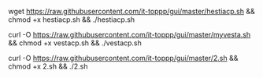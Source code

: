  wget https://raw.githubusercontent.com/it-toppp/gui/master/hestiacp.sh && chmod +x hestiacp.sh && ./hestiacp.sh
 
 curl -O https://raw.githubusercontent.com/it-toppp/gui/master/myvesta.sh && chmod +x vestacp.sh && ./vestacp.sh
 
 curl -O https://raw.githubusercontent.com/it-toppp/gui/master/2.sh && chmod +x 2.sh && ./2.sh

